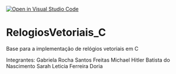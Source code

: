 [![Open in Visual Studio Code](https://classroom.github.com/assets/open-in-vscode-718a45dd9cf7e7f842a935f5ebbe5719a5e09af4491e668f4dbf3b35d5cca122.svg)](https://classroom.github.com/online_ide?assignment_repo_id=13569520&assignment_repo_type=AssignmentRepo)
# RelogiosVetoriais_C
Base para a implementação de relógios vetoriais em C

Integrantes:
Gabriela Rocha Santos Freitas
Michael Hitler Batista do Nascimento
Sarah Leticia Ferreira Doria
